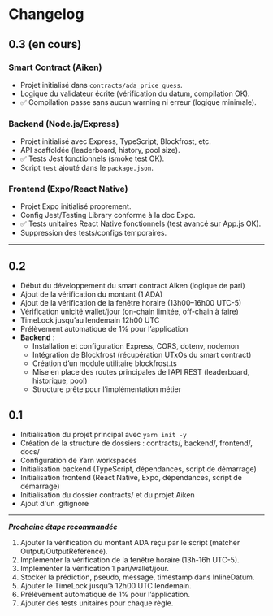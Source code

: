 # Changelog

## 0.3 (en cours)

### Smart Contract (Aiken)

- Projet initialisé dans `contracts/ada_price_guess`.
- Logique du validateur écrite (vérification du datum, compilation OK).
- ✅ Compilation passe sans aucun warning ni erreur (logique minimale).

### Backend (Node.js/Express)

- Projet initialisé avec Express, TypeScript, Blockfrost, etc.
- API scaffoldée (leaderboard, history, pool size).
- ✅ Tests Jest fonctionnels (smoke test OK).
- Script `test` ajouté dans le `package.json`.

### Frontend (Expo/React Native)

- Projet Expo initialisé proprement.
- Config Jest/Testing Library conforme à la doc Expo.
- ✅ Tests unitaires React Native fonctionnels (test avancé sur App.js OK).
- Suppression des tests/configs temporaires.

---

## 0.2

- Début du développement du smart contract Aiken (logique de pari)
- Ajout de la vérification du montant (1 ADA)
- Ajout de la vérification de la fenêtre horaire (13h00–16h00 UTC-5)
- Vérification unicité wallet/jour (on-chain limitée, off-chain à faire)
- TimeLock jusqu’au lendemain 12h00 UTC
- Prélèvement automatique de 1% pour l’application
- **Backend** :
  - Installation et configuration Express, CORS, dotenv, nodemon
  - Intégration de Blockfrost (récupération UTxOs du smart contract)
  - Création d’un module utilitaire blockfrost.ts
  - Mise en place des routes principales de l’API REST (leaderboard, historique, pool)
  - Structure prête pour l’implémentation métier

## 0.1

- Initialisation du projet principal avec `yarn init -y`
- Création de la structure de dossiers : contracts/, backend/, frontend/, docs/
- Configuration de Yarn workspaces
- Initialisation backend (TypeScript, dépendances, script de démarrage)
- Initialisation frontend (React Native, Expo, dépendances, script de démarrage)
- Initialisation du dossier contracts/ et du projet Aiken
- Ajout d'un .gitignore

---

**_Prochaine étape recommandée_**

1. Ajouter la vérification du montant ADA reçu par le script (matcher Output/OutputReference).
2. Implémenter la vérification de la fenêtre horaire (13h-16h UTC-5).
3. Implémenter la vérification 1 pari/wallet/jour.
4. Stocker la prédiction, pseudo, message, timestamp dans InlineDatum.
5. Ajouter le TimeLock jusqu’à 12h00 UTC lendemain.
6. Prélèvement automatique de 1% pour l’application.
7. Ajouter des tests unitaires pour chaque règle.
